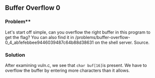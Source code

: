 ## Buffer Overflow 0

### Problem**

Let's start off simple, can you overflow the right buffer in this program to get the flag? You can also find it in /problems/buffer-overflow-0_4_ab1efebbee9446039487c64b88d38631 on the shell server. Source.

### Solution

After examining vuln.c, we see that ```char buf[16]```is present. We have to overflow the buffer by entering more characters than it allows.
